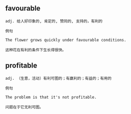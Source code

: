 ## favourable
```
adj. 给人好印象的, 肯定的, 赞同的, 支持的，有利的

例句

The flower grows quickly under favourable conditions.

这种花在有利的条件下生长得很快。
```
## profitable
```
adj. （生意，活动）有利可图的；有赢利的；有益的；有用的

例句

The problem is that it's not profitable.

问题在于它无利可图。
```